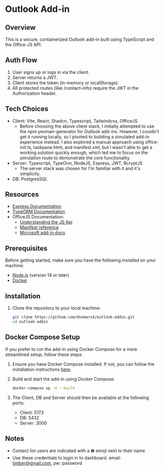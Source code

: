 # Outlook Add-in

## Overview

This is a secure, containerized Outlook add-in built using TypeScript and the Office-JS API.

## Auth Flow
1. User signs up or logs in via the client.
2. Server returns a JWT.
3. Client stores the token (in-memory or localStorage).
4. All protected routes (like /contact-info) require the JWT in the Authorization header. 


## Tech Choices
 - Client: Vite, React, Shadcn, Typescript, Tailwindcss, OfficeJS
      - Before choosing the above client stack, I initially attempted to use the npm yeoman-generator for Outlook add-ins. However, I couldn't get it running locally, so I pivoted to building a simulated add-in experience instead. I also explored a manual approach using office-init.ts, taskpane.html, and manifest.xml, but I wasn’t able to get a working solution quickly enough, which led me to focus on the simulation route to demonstrate the core functionality.
 - Server: Typescript, TypeOrm, NodeJS, Express, JWT, BcryptJS
      - The server stack was chosen for I'm familiar with it and it's simplicity.
 - DB: PostgresSQL

## Resources
- [Express Documentation](https://expressjs.com/)
- [TypeORM Documentation](https://typeorm.io/)
- OfficeJS Documentation:
     - [Understanding the JS Api](https://learn.microsoft.com/en-us/office/dev/add-ins/develop/understanding-the-javascript-api-for-office)
     - [Manifest reference](https://learn.microsoft.com/en-us/office/dev/add-ins/develop/xml-manifest-overview?tabs=tabid-1)
     - [Microsoft add-in docs](https://learn.microsoft.com/en-us/office/dev/add-ins/overview/learning-path-beginner)

## Prerequisites

Before getting started, make sure you have the following installed on your machine:

- [Node.js](https://nodejs.org/) (version 14 or later)
- [Docker](https://www.docker.com/get-started)

## Installation

1. Clone the repository to your local machine:

   ```bash
   git clone https://github.com/Unomars4/outlook-addin.git
   cd outlook-addin
   ```
## Docker Compose Setup

If you prefer to run the add-in using Docker Compose for a more streamlined setup, follow these steps:

1. Ensure you have Docker Compose installed. If not, you can follow the installation instructions [here](https://docs.docker.com/compose/install/).

2. Build and start the add-in using Docker Compose:

   ```bash
   docker-compose up -d --build
   ```
3. The Client, DB and Server should then be available at the following ports:
   - Client: 5173
   - DB: 5432
   - Server: 3000
  
## Notes

- Contact list users are indicated with a ☎️ emoji next to their name
- Use these credentials to login in to dashboard. email: timber@gmail.com, pw: password

